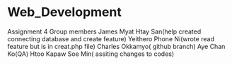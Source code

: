 # Web_Development
Assignment 4 Group members
James Myat Htay San(help created connecting database and create feature)
Yeithero Phone Ni(wrote read feature but is in creat.php file)
Charles Okkamyo( github branch)
Aye Chan Ko(QA)
Htoo Kapaw Soe Min( assiting changes to codes)
